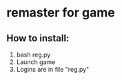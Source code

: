 # remaster for game

## How to install:
1) bash reg.py
2) Launch game
3) Logins are in file "reg.py"
